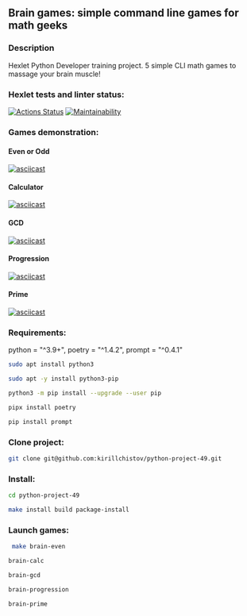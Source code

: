## Brain games: simple command line games for math geeks

### Description
Hexlet Python Developer training project. 
5 simple CLI math games to massage your brain muscle!

### Hexlet tests and linter status:
[![Actions Status](https://github.com/kirillchistov/python-project-49/actions/workflows/hexlet-check.yml/badge.svg)](https://github.com/kirillchistov/python-project-49/actions)
[![Maintainability](https://api.codeclimate.com/v1/badges/d922981a966fe718675c/maintainability)](https://codeclimate.com/github/kirillchistov/python-project-49/maintainability)

### Games demonstration:
#### Even or Odd
[![asciicast](https://asciinema.org/a/dlQOtcH4vj3BaRuQO2RCoIeZe.svg)](https://asciinema.org/a/dlQOtcH4vj3BaRuQO2RCoIeZe)

#### Calculator
[![asciicast](https://asciinema.org/a/E29QwWYPuXMewW1Or9MtxSPZe.svg)](https://asciinema.org/a/E29QwWYPuXMewW1Or9MtxSPZe)

#### GCD
[![asciicast](https://asciinema.org/a/15PStstVD4fffAkQyiSkWaS2k.svg)](https://asciinema.org/a/15PStstVD4fffAkQyiSkWaS2k)

#### Progression
[![asciicast](https://asciinema.org/a/8WaUfbo0r1WZlRI5qVAhbJNTe.svg)](https://asciinema.org/a/8WaUfbo0r1WZlRI5qVAhbJNTe)

#### Prime
[![asciicast](https://asciinema.org/a/1LcNS6IPgNUhitR4dnyUvfZsx.svg)](https://asciinema.org/a/1LcNS6IPgNUhitR4dnyUvfZsx)


### Requirements:
python = "^3.9+", poetry = "^1.4.2", prompt = "^0.4.1"
```sh
sudo apt install python3
```
```sh
sudo apt -y install python3-pip
```
```sh
python3 -m pip install --upgrade --user pip
```
```sh
pipx install poetry
```
```sh
pip install prompt 
```

### Clone project:
```sh
git clone git@github.com:kirillchistov/python-project-49.git
```

### Install:
```sh
cd python-project-49
```
```sh
make install build package-install
```

### Launch games:
```sh
 make brain-even
```
```sh
brain-calc 
```
```sh
brain-gcd 
```
```sh
brain-progression 
```
```sh
brain-prime
```